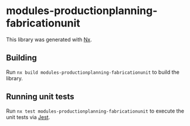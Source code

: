 # modules-productionplanning-fabricationunit

This library was generated with [Nx](https://nx.dev).

## Building

Run `nx build modules-productionplanning-fabricationunit` to build the library.

## Running unit tests

Run `nx test modules-productionplanning-fabricationunit` to execute the unit tests via [Jest](https://jestjs.io).
